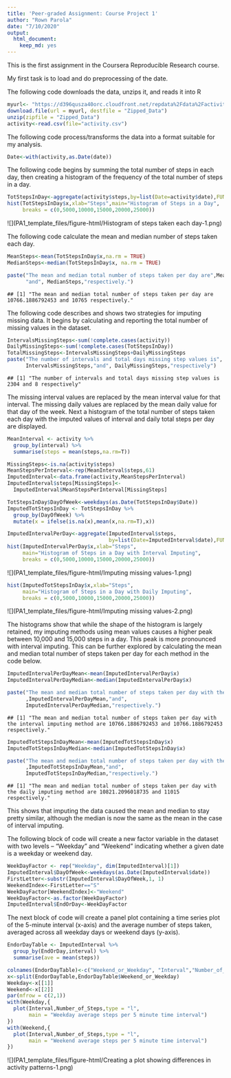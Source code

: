 ```yaml
---
title: 'Peer-graded Assignment: Course Project 1'
author: "Rown Parola"
date: "7/10/2020"
output: 
  html_document: 
    keep_md: yes
---
```




This is the first assignment in the Coursera Reproducible Research course.

My first task is to load and do preprocessing of the date.

The following code downloads the data, unzips it, and reads it into R


```r
myurl<- "https://d396qusza40orc.cloudfront.net/repdata%2Fdata%2Factivity.zip"
download.file(url = myurl, destfile = "Zipped_Data")
unzip(zipfile = "Zipped_Data")
activity<-read.csv(file="activity.csv")
```

The following code process/transforms the data into a format suitable for my
analysis.


```r
Date<-with(activity,as.Date(date))
```

The following code begins by summing the total number of steps in each day, then
creating a histogram of the frequency of the total number of steps in a day.


```r
TotStepsInDay<-aggregate(activity$steps,by=list(Date=activity$date),FUN=sum)
hist(TotStepsInDay$x,xlab="Steps",main="Histogram of Steps in a Day",
     breaks = c(0,5000,10000,15000,20000,25000))
```

![](PA1_template_files/figure-html/Histogram of steps taken each day-1.png)<!-- -->

The following code calculate the mean and median number of steps taken each day.


```r
MeanSteps<-mean(TotStepsInDay$x,na.rm = TRUE)
MedianSteps<-median(TotStepsInDay$x, na.rm = TRUE)

paste("The mean and median total number of steps taken per day are",MeanSteps,
      "and", MedianSteps,"respectively.")
```

```
## [1] "The mean and median total number of steps taken per day are 10766.1886792453 and 10765 respectively."
```

The following code describes and shows two strategies for imputing missing data. 
It begins by calculating and reporting the total number of missing values in the
dataset. 

```r
IntervalsMissingSteps<-sum(!complete.cases(activity))
DailyMissingSteps<-sum(!complete.cases(TotStepsInDay))
TotalMissingSteps<-IntervalsMissingSteps+DailyMissingSteps
paste("The number of intervals and total days missing step values is",
      IntervalsMissingSteps,"and", DailyMissingSteps,"respectively")
```

```
## [1] "The number of intervals and total days missing step values is 2304 and 8 respectively"
```

The missing interval values are replaced by the mean interval value for that
interval. The missing daily values are replaced by the mean daily value for 
that day of the week. Next a histogram of the total number of steps taken each 
day with the imputed values of interval and daily total steps per day are 
displayed.


```r
MeanInterval <- activity %>%
  group_by(interval) %>%
  summarise(steps = mean(steps,na.rm=T))

MissingSteps<-is.na(activity$steps)
MeanStepsPerInterval<-rep(MeanInterval$steps,61)
ImputedInterval<-data.frame(activity,MeanStepsPerInterval)
ImputedInterval$steps[MissingSteps]<-
  ImputedInterval$MeanStepsPerInterval[MissingSteps]

TotStepsInDay$DayOfWeek<-weekdays(as.Date(TotStepsInDay$Date))
ImputedTotStepsInDay <- TotStepsInDay %>%
  group_by(DayOfWeek) %>%
  mutate(x = ifelse(is.na(x),mean(x,na.rm=T),x))

ImputedIntervalPerDay<-aggregate(ImputedInterval$steps,
                                 by=list(Date=ImputedInterval$date),FUN=sum)
hist(ImputedIntervalPerDay$x,xlab="Steps",
     main="Histogram of Steps in a Day with Interval Imputing",
     breaks = c(0,5000,10000,15000,20000,25000))
```

![](PA1_template_files/figure-html/Imputing missing values-1.png)<!-- -->

```r
hist(ImputedTotStepsInDay$x,xlab="Steps",
     main="Histogram of Steps in a Day with Daily Imputing",
     breaks = c(0,5000,10000,15000,20000,25000))
```

![](PA1_template_files/figure-html/Imputing missing values-2.png)<!-- -->

The histograms show that while the shape of the histogram is largely retained, 
my imputing methods using mean values causes a higher peak between 10,000 and
15,000 steps in a day. This peak is more pronounced with interval imputing.
This can be further explored by calculating the mean and median 
total number of steps taken per day for each method in the code below.


```r
ImputedIntervalPerDayMean<-mean(ImputedIntervalPerDay$x)
ImputedIntervalPerDayMedian<-median(ImputedIntervalPerDay$x)

paste("The mean and median total number of steps taken per day with the interval imputing method are"
      ,ImputedIntervalPerDayMean,"and", 
      ImputedIntervalPerDayMedian,"respectively.")
```

```
## [1] "The mean and median total number of steps taken per day with the interval imputing method are 10766.1886792453 and 10766.1886792453 respectively."
```

```r
ImputedTotStepsInDayMean<-mean(ImputedTotStepsInDay$x)
ImputedTotStepsInDayMedian<-median(ImputedTotStepsInDay$x)

paste("The mean and median total number of steps taken per day with the daily imputing method are"
      ,ImputedTotStepsInDayMean,"and", 
      ImputedTotStepsInDayMedian,"respectively.")
```

```
## [1] "The mean and median total number of steps taken per day with the daily imputing method are 10821.2096018735 and 11015 respectively."
```

This shows that imputing the data caused the mean and median to stay pretty
similar, although the median is now the same as the mean in the case of
interval imputing.

The following block of code will create a new factor variable in the dataset 
with two levels – “Weekday” and “Weekend” indicating whether a given date is a 
weekday or weekend day.


```r
WeekDayFactor <- rep("Weekday", dim(ImputedInterval)[1])
ImputedInterval$DayOfWeek<-weekdays(as.Date(ImputedInterval$date))
FirstLetter<-substr(ImputedInterval$DayOfWeek,1, 1)
WeekendIndex<-FirstLetter=="S"
WeekDayFactor[WeekendIndex]<-"Weekend"
WeekDayFactor<-as.factor(WeekDayFactor)
ImputedInterval$EndOrDay<-WeekDayFactor
```

The next block of code will create a panel plot containing a time series plot of
the 5-minute interval (x-axis) and the average number of steps taken, averaged
across all weekday days or weekend days (y-axis).


```r
EndorDayTable <- ImputedInterval %>%
  group_by(EndOrDay,interval) %>%
  summarise(ave = mean(steps))

colnames(EndorDayTable)<-c("Weekend_or_Weekday", "Interval","Number_of_Steps")
x<-split(EndorDayTable,EndorDayTable$Weekend_or_Weekday)
Weekday<-x[[1]]
Weekend<-x[[2]]
par(mfrow = c(2,1))
with(Weekday,{
  plot(Interval,Number_of_Steps,type = "l",
       main = "Weekday average steps per 5 minute time interval")
})
with(Weekend,{
  plot(Interval,Number_of_Steps,type = "l",
       main = "Weekend average steps per 5 minute time interval")
})
```

![](PA1_template_files/figure-html/Creating a plot showing differences in activity patterns-1.png)<!-- -->

